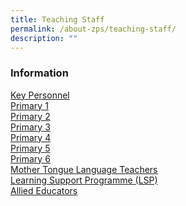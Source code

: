 ```yaml
---
title: Teaching Staff
permalink: /about-zps/teaching-staff/
description: ""
---
```

### **Information**

[Key Personnel](/about-zps/list-of-non-teaching-staff/key-personnel/)
<br>[Primary 1](/list-of-teaching-staff/primary-1/)
<br>[Primary 2](/list-of-teaching-staff/primary-2/)
<br>[Primary 3](/list-of-teaching-staff/primary-3/)
<br>[Primary 4](/list-of-teaching-staff/primary-4/)
<br>[Primary 5](/list-of-teaching-staff/primary-5/)
<br>[Primary 6](/list-of-teaching-staff/primary-6/)
<br>[Mother Tongue Language Teachers](/list-of-teaching-staff/mother-tongue-language-teachers/)
<br>[Learning Support Programme (LSP)](/list-of-teaching-staff/learning-support-programme-lsp/)
<br>[Allied Educators](/list-of-teaching-staff/allied-educators/)